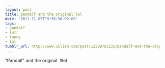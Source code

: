 ```yaml
---
layout: post
title: pandalf and the original lol
date: '2011-11-05T19:56:30-02:00'
tags:
- gandalf
- lotr
- funny
- lol
tumblr_url: http://www.uilian.com/post/12389783235/pandalf-and-the-original-lol
---
```

"Pandalf" and the original  #lol
